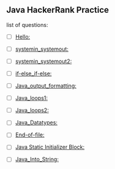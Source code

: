 ## Java HackerRank Practice


list of questions:

+ [ ] [Hello:](https://www.hackerrank.com/challenges/welcome-to-java/problem)

+ [ ] [systemin_systemout:](https://www.hackerrank.com/challenges/java-stdin-and-stdout-1/problem)

+ [ ] [systemin_systemout2:](https://www.hackerrank.com/challenges/java-stdin-stdout/problem)

+ [ ] [if-else_if-else:](https://www.hackerrank.com/challenges/java-if-else/problem)

+ [ ] [Java_output_formatting:](https://www.hackerrank.com/challenges/java-output-formatting/problem)

+ [ ] [Java_loops1:](https://www.hackerrank.com/challenges/java-loops-i/problem)

+ [ ] [Java_loops2:](https://www.hackerrank.com/challenges/java-loops/problem)

+ [ ] [Java_Datatypes:](https://www.hackerrank.com/challenges/java-datatypes/problem)

+ [ ] [End-of-file:](https://www.hackerrank.com/challenges/java-end-of-file/problem)

+ [ ] [Java Static Initializer Block:](https://www.hackerrank.com/challenges/java-static-initializer-block/problem)

+ [ ] [Java_Into_String:](https://www.hackerrank.com/challenges/java-int-to-string/problem)
